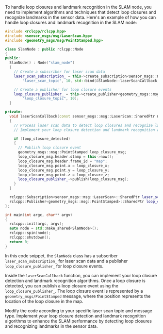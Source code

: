 To handle loop closures and landmark recognition in the SLAM node, you need to implement algorithms and techniques that detect loop closures and recognize landmarks in the sensor data. Here's an example of how you can handle loop closures and landmark recognition in the SLAM node:

```cpp
#include <rclcpp/rclcpp.hpp>
#include <sensor_msgs/msg/LaserScan.hpp>
#include <geometry_msgs/msg/PointStamped.hpp>

class SlamNode : public rclcpp::Node
{
public:
  SlamNode() : Node("slam_node")
  {
    // Create a subscriber for laser scan data
    laser_scan_subscription_ = this->create_subscription<sensor_msgs::msg::LaserScan>(
        "laser_scan_topic", 10, std::bind(&SlamNode::laserScanCallback, this, std::placeholders::_1));

    // Create a publisher for loop closure events
    loop_closure_publisher_ = this->create_publisher<geometry_msgs::msg::PointStamped>(
        "loop_closure_topic", 10);
  }

private:
  void laserScanCallback(const sensor_msgs::msg::LaserScan::SharedPtr msg)
  {
    // Process laser scan data to detect loop closures and recognize landmarks
    // Implement your loop closure detection and landmark recognition algorithms here

    if (loop_closure_detected)
    {
      // Publish loop closure event
      geometry_msgs::msg::PointStamped loop_closure_msg;
      loop_closure_msg.header.stamp = this->now();
      loop_closure_msg.header.frame_id = "map";
      loop_closure_msg.point.x = loop_closure_x;
      loop_closure_msg.point.y = loop_closure_y;
      loop_closure_msg.point.z = loop_closure_z;
      loop_closure_publisher_->publish(loop_closure_msg);
    }
  }

  rclcpp::Subscription<sensor_msgs::msg::LaserScan>::SharedPtr laser_scan_subscription_;
  rclcpp::Publisher<geometry_msgs::msg::PointStamped>::SharedPtr loop_closure_publisher_;
};

int main(int argc, char** argv)
{
  rclcpp::init(argc, argv);
  auto node = std::make_shared<SlamNode>();
  rclcpp::spin(node);
  rclcpp::shutdown();
  return 0;
}
```

In this code snippet, the `SlamNode` class has a subscriber `laser_scan_subscription_` for laser scan data and a publisher `loop_closure_publisher_` for loop closure events.

Inside the `laserScanCallback` function, you can implement your loop closure detection and landmark recognition algorithms. Once a loop closure is detected, you can publish a loop closure event using the `loop_closure_publisher_`. The loop closure event is represented by a `geometry_msgs/PointStamped` message, where the position represents the location of the loop closure in the map.

Modify the code according to your specific laser scan topic and message type. Implement your loop closure detection and landmark recognition algorithms to enhance the SLAM performance by detecting loop closures and recognizing landmarks in the sensor data.